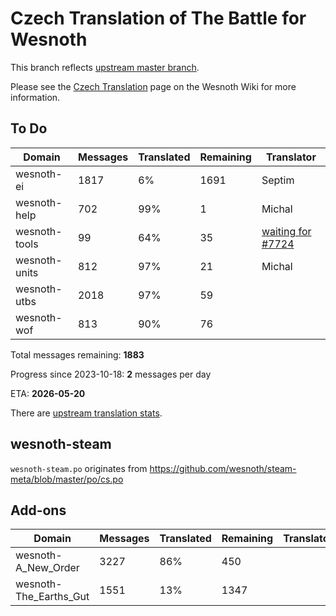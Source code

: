# Czech Translation of The Battle for Wesnoth

This branch reflects [upstream master branch](https://github.com/wesnoth/wesnoth/tree/master).

Please see the [Czech Translation](https://wiki.wesnoth.org/CzechTranslation) page on the Wesnoth Wiki for more information.

## To Do

Domain | Messages | Translated | Remaining | Translator
------ | -------- | ---------- | --------- | ----------
wesnoth-ei | 1817 | 6% | 1691 | Septim
wesnoth-help | 702 | 99% | 1 | Michal
wesnoth-tools | 99 | 64% | 35 | [waiting for #7724](https://github.com/wesnoth/wesnoth/issues/7724)
wesnoth-units | 812 | 97% | 21 | Michal
wesnoth-utbs | 2018 | 97% | 59 |
wesnoth-wof | 813 | 90% | 76 |

Total messages remaining: **1883**

Progress since 2023-10-18: **2** messages per day

ETA: **2026-05-20**

There are [upstream translation stats](https://www.wesnoth.org/gettext/?view=langs&version=master&lang=cs).

## wesnoth-steam
`wesnoth-steam.po` originates from https://github.com/wesnoth/steam-meta/blob/master/po/cs.po

## Add-ons
Domain | Messages | Translated | Remaining | Translator
------ | -------- | ---------- | --------- | ----------
wesnoth-A_New_Order | 3227 | 86% | 450 |
wesnoth-The_Earths_Gut | 1551 | 13% | 1347 |
